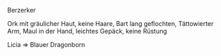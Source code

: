 Berzerker

Ork mit gräulicher Haut, keine Haare, Bart lang geflochten, Tättowierter Arm, Maul in der Hand, leichtes Gepäck, keine Rüstung

Licia => Blauer Dragonborn